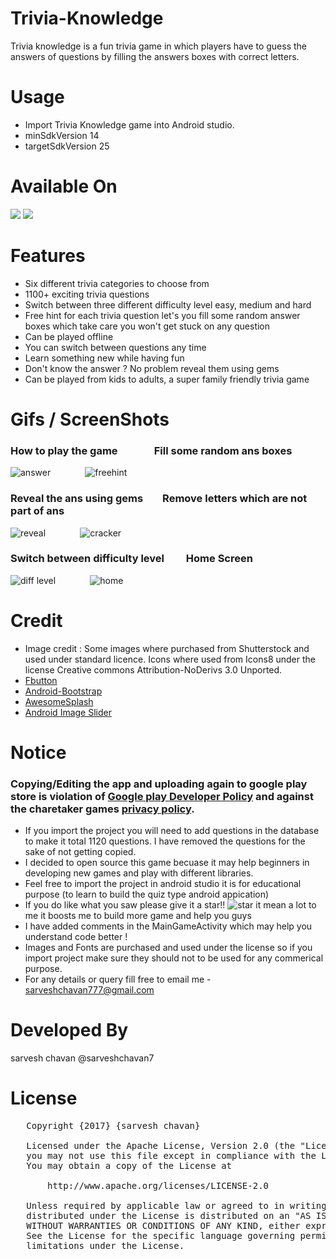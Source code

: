 # Trivia-Knowledge
Trivia knowledge is a fun trivia game in which players have to guess the answers of questions by filling the answers boxes with correct letters.

# Usage
- Import Trivia Knowledge game into Android studio.
- minSdkVersion 14
- targetSdkVersion 25

# Available On
[<img src="https://i.imgur.com/V1oCmpL.png">](https://play.google.com/store/apps/details?id=sarveshchavan777.inrerface2&hl=en)
[<img src="https://i.imgur.com/VT8YDwJ.png">](https://www.amazon.com/gp/product/B075KQ7P9N)

# Features
- Six different trivia categories to choose from 
- 1100+ exciting trivia questions
- Switch between three different difficulty level easy, medium and hard
- Free hint for each trivia question let's you fill some random answer boxes which take care you won't get stuck on any question 
- Can be played offline 
- You can switch between questions any time
- Learn something new while having fun
- Don't know the answer ? No problem reveal them using gems
- Can be played from kids to adults, a super family friendly trivia game

# Gifs / ScreenShots
### How to play the game&nbsp;&nbsp;&nbsp;&nbsp;&nbsp;&nbsp;&nbsp;&nbsp;&nbsp;&nbsp;&nbsp;&nbsp;&nbsp;&nbsp;&nbsp;Fill some random ans boxes   
![answer](https://user-images.githubusercontent.com/22947683/30382249-44efde84-9864-11e7-9644-716deac6e6a5.gif)
&nbsp;&nbsp;&nbsp;&nbsp;&nbsp;&nbsp;&nbsp;&nbsp;&nbsp;&nbsp;&nbsp;&nbsp;
![freehint](https://user-images.githubusercontent.com/22947683/30382256-4acdcb5e-9864-11e7-9591-11c9c904872c.gif)
### Reveal the ans using gems&nbsp;&nbsp;&nbsp;&nbsp;&nbsp;&nbsp;&nbsp;&nbsp;Remove letters which are not part of ans   
![reveal](https://user-images.githubusercontent.com/22947683/30382258-4e198a3c-9864-11e7-9344-2e9ba0a7fe06.gif)
&nbsp;&nbsp;&nbsp;&nbsp;&nbsp;&nbsp;&nbsp;&nbsp;&nbsp;&nbsp;&nbsp;&nbsp;
![cracker](https://user-images.githubusercontent.com/22947683/30382261-4f77eb58-9864-11e7-89e4-b3175757e69a.gif)
### Switch between difficulty level&nbsp;&nbsp;&nbsp;&nbsp;&nbsp;&nbsp;&nbsp;&nbsp;&nbsp;Home Screen
![diff level](https://user-images.githubusercontent.com/22947683/30382270-54a9b124-9864-11e7-9397-86132d43e007.gif)
&nbsp;&nbsp;&nbsp;&nbsp;&nbsp;&nbsp;&nbsp;&nbsp;&nbsp;&nbsp;&nbsp;&nbsp;
![home](https://user-images.githubusercontent.com/22947683/30382271-55315b74-9864-11e7-8627-146c4ecdb186.gif)


# Credit
- Image credit : Some images where purchased from Shutterstock and used under standard licence.
  Icons where used from Icons8 under the license Creative commons Attribution-NoDerivs 3.0 Unported.
- [Fbutton](https://github.com/hoang8f/android-flat-button) 
- [Android-Bootstrap](https://github.com/Bearded-Hen/Android-Bootstrap)
- [AwesomeSplash](https://github.com/ViksaaSkool/AwesomeSplash)
- [Android Image Slider](https://github.com/daimajia/AndroidImageSlider)

# Notice
### Copying/Editing the app and uploading again to google play store is violation of [Google play Developer Policy](https://play.google.com/about/developer-content-policy/) and against the charetaker games [privacy policy](https://charetakergames.wordpress.com/2017/02/27/charetakergamesprivacy/). 
- If you import the project you will need to add questions in the database to make it total 1120 questions. I have removed the questions   for the sake of not getting copied. 
- I decided to open source this game becuase it may help beginners in developing new games and play with different libraries.
- Feel free to import the project in android studio it is for educational purpose (to learn to build the quiz type android appication)
- If you do like what you saw please give it a star!! ![star](https://user-images.githubusercontent.com/22947683/30509991-c2950a48-9a81-11e7-9023-48796c02d00f.PNG) it mean a lot to me it boosts me to build more game and help you guys
- I have added comments in the MainGameActivity which may help you understand code better !
- Images and Fonts are purchased and used under the license so if you import project make sure they should not to be used for any        commerical purpose.
- For any details or query fill free to email me - sarveshchavan777@gmail.com

# Developed By
sarvesh chavan @sarveshchavan7

# License
<pre>
   Copyright {2017} {sarvesh chavan} 

   Licensed under the Apache License, Version 2.0 (the "License");
   you may not use this file except in compliance with the License.
   You may obtain a copy of the License at

       http://www.apache.org/licenses/LICENSE-2.0

   Unless required by applicable law or agreed to in writing, software
   distributed under the License is distributed on an "AS IS" BASIS,
   WITHOUT WARRANTIES OR CONDITIONS OF ANY KIND, either express or implied.
   See the License for the specific language governing permissions and
   limitations under the License.
